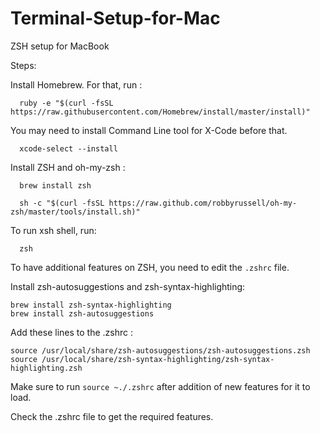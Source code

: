 # Terminal-Setup-for-Mac
ZSH setup for MacBook

Steps:

Install Homebrew. For that, run : 
```
  ruby -e "$(curl -fsSL https://raw.githubusercontent.com/Homebrew/install/master/install)"
```
You may need to install Command Line tool for X-Code before that.

```
  xcode-select --install
```

Install ZSH and oh-my-zsh : 

```
  brew install zsh
  
  sh -c "$(curl -fsSL https://raw.github.com/robbyrussell/oh-my-zsh/master/tools/install.sh)"
```

To run xsh shell, run: 
```
  zsh
```

To have additional features on ZSH, you need to edit the ```.zshrc``` file.

Install zsh-autosuggestions and zsh-syntax-highlighting:
```
brew install zsh-syntax-highlighting
brew install zsh-autosuggestions
```
Add these lines to the .zshrc :
```
source /usr/local/share/zsh-autosuggestions/zsh-autosuggestions.zsh
source /usr/local/share/zsh-syntax-highlighting/zsh-syntax-highlighting.zsh
```
Make sure to run ```source ~./.zshrc``` after addition of new features for it to load.

Check the .zshrc file to get the required features.

